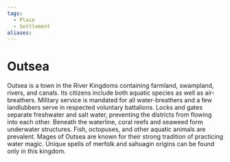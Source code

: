 ```yaml
---
tags:
  - Place
  - Settlement
aliases:
---
```

# Outsea
Outsea is a town in the River Kingdoms containing farmland, swampland, rivers, and canals. Its citizens include both aquatic species as well as air-breathers. Military service is mandated for all water-breathers and a few landlubbers serve in respected voluntary battalions. Locks and gates separate freshwater and salt water, preventing the districts from flowing into each other. Beneath the waterline, coral reefs and seaweed form underwater structures. Fish, octopuses, and other aquatic animals are prevalent. Mages of Outsea are known for their strong tradition of practicing water magic. Unique spells of merfolk and sahuagin origins can be found only in this kingdom.